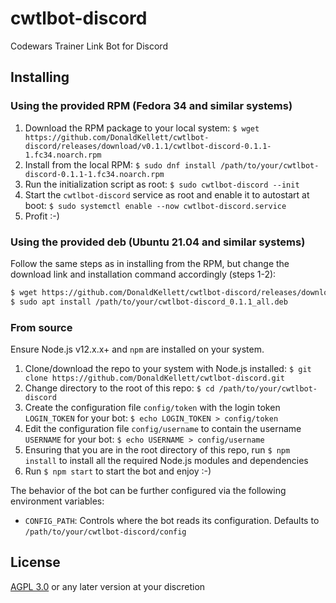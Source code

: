 # cwtlbot-discord

Codewars Trainer Link Bot for Discord

## Installing

### Using the provided RPM (Fedora 34 and similar systems)

1. Download the RPM package to your local system: `$ wget https://github.com/DonaldKellett/cwtlbot-discord/releases/download/v0.1.1/cwtlbot-discord-0.1.1-1.fc34.noarch.rpm`
1. Install from the local RPM: `$ sudo dnf install /path/to/your/cwtlbot-discord-0.1.1-1.fc34.noarch.rpm`
1. Run the initialization script as root: `$ sudo cwtlbot-discord --init`
1. Start the `cwtlbot-discord` service as root and enable it to autostart at boot: `$ sudo systemctl enable --now cwtlbot-discord.service`
1. Profit :-)

### Using the provided deb (Ubuntu 21.04 and similar systems)

Follow the same steps as in installing from the RPM, but change the download link and installation command accordingly (steps 1-2):

```bash
$ wget https://github.com/DonaldKellett/cwtlbot-discord/releases/download/v0.1.1/cwtlbot-discord_0.1.1_all.deb
$ sudo apt install /path/to/your/cwtlbot-discord_0.1.1_all.deb
```

### From source

Ensure Node.js v12.x.x+ and `npm` are installed on your system.

1. Clone/download the repo to your system with Node.js installed: `$ git clone https://github.com/DonaldKellett/cwtlbot-discord.git`
1. Change directory to the root of this repo: `$ cd /path/to/your/cwtlbot-discord`
1. Create the configuration file `config/token` with the login token `LOGIN_TOKEN` for your bot: `$ echo LOGIN_TOKEN > config/token`
1. Edit the configuration file `config/username` to contain the username `USERNAME` for your bot: `$ echo USERNAME > config/username`
1. Ensuring that you are in the root directory of this repo, run `$ npm install` to install all the required Node.js modules and dependencies
1. Run `$ npm start` to start the bot and enjoy :-)

The behavior of the bot can be further configured via the following environment variables:

- `CONFIG_PATH`: Controls where the bot reads its configuration. Defaults to `/path/to/your/cwtlbot-discord/config`

## License

[AGPL 3.0](./LICENSE) or any later version at your discretion
